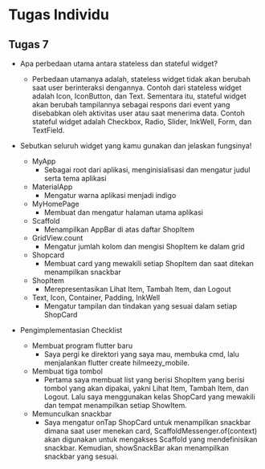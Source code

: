# Tugas Individu
## Tugas 7
* Apa perbedaan utama antara stateless dan stateful widget?
    - Perbedaan utamanya adalah, stateless widget tidak akan berubah saat user berinteraksi dengannya. Contoh dari stateless widget adalah Icon, IconButton, dan Text. Sementara itu, stateful widget akan berubah tampilannya sebagai respons dari event yang disebabkan oleh aktivitas user atau saat menerima data. Contoh stateful widget adalah Checkbox, Radio, Slider, InkWell, Form, dan TextField.

* Sebutkan seluruh widget yang kamu gunakan dan jelaskan fungsinya!
    - MyApp
        - Sebagai root dari aplikasi, menginisialisasi dan mengatur judul serta tema aplikasi
    - MaterialApp
        - Mengatur warna aplikasi menjadi indigo
    - MyHomePage
        - Membuat dan mengatur halaman utama aplikasi
    - Scaffold
        - Menampilkan AppBar di atas daftar ShopItem
    - GridView.count
        - Mengatur jumlah kolom dan mengisi ShopItem ke dalam grid
    - Shopcard
        - Membuat card yang mewakili setiap ShopItem dan saat ditekan menampilkan snackbar
    - ShopItem
        - Merepresentasikan Lihat Item, Tambah Item, dan Logout
    - Text, Icon, Container, Padding, InkWell
        - Mengatur tampilan dan tindakan yang sesuai dalam setiap ShopCard

* Pengimplementasian Checklist
    - Membuat program flutter baru
        - Saya pergi ke direktori yang saya mau, membuka cmd, lalu menjalankan flutter create hilmeezy_mobile.
    - Membuat tiga tombol
        - Pertama saya membuat list yang berisi ShopItem yang berisi tombol yang akan dipakai, yakni Lihat Item, Tambah Item, dan Logout. Lalu saya menggunakan kelas ShopCard yang mewakili dan tempat menampilkan setiap ShowItem.
    - Memunculkan snackbar
        - Saya mengatur onTap ShopCard untuk menampilkan snackbar dimana saat user menekan card, ScaffoldMessenger.of(context) akan digunakan untuk mengakses Scaffold yang mendefinisikan snackbar. Kemudian, showSnackBar akan menampilkan snackbar yang sesuai.
